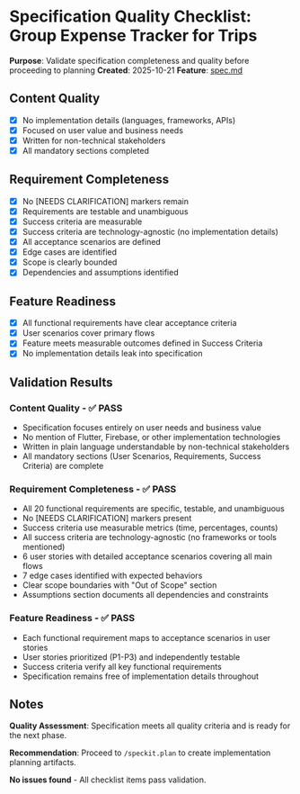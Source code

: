 # Specification Quality Checklist: Group Expense Tracker for Trips

**Purpose**: Validate specification completeness and quality before proceeding to planning
**Created**: 2025-10-21
**Feature**: [spec.md](../spec.md)

## Content Quality

- [x] No implementation details (languages, frameworks, APIs)
- [x] Focused on user value and business needs
- [x] Written for non-technical stakeholders
- [x] All mandatory sections completed

## Requirement Completeness

- [x] No [NEEDS CLARIFICATION] markers remain
- [x] Requirements are testable and unambiguous
- [x] Success criteria are measurable
- [x] Success criteria are technology-agnostic (no implementation details)
- [x] All acceptance scenarios are defined
- [x] Edge cases are identified
- [x] Scope is clearly bounded
- [x] Dependencies and assumptions identified

## Feature Readiness

- [x] All functional requirements have clear acceptance criteria
- [x] User scenarios cover primary flows
- [x] Feature meets measurable outcomes defined in Success Criteria
- [x] No implementation details leak into specification

## Validation Results

### Content Quality - ✅ PASS
- Specification focuses entirely on user needs and business value
- No mention of Flutter, Firebase, or other implementation technologies
- Written in plain language understandable by non-technical stakeholders
- All mandatory sections (User Scenarios, Requirements, Success Criteria) are complete

### Requirement Completeness - ✅ PASS
- All 20 functional requirements are specific, testable, and unambiguous
- No [NEEDS CLARIFICATION] markers present
- Success criteria use measurable metrics (time, percentages, counts)
- All success criteria are technology-agnostic (no frameworks or tools mentioned)
- 6 user stories with detailed acceptance scenarios covering all main flows
- 7 edge cases identified with expected behaviors
- Clear scope boundaries with "Out of Scope" section
- Assumptions section documents all dependencies and constraints

### Feature Readiness - ✅ PASS
- Each functional requirement maps to acceptance scenarios in user stories
- User stories prioritized (P1-P3) and independently testable
- Success criteria verify all key functional requirements
- Specification remains free of implementation details throughout

## Notes

**Quality Assessment**: Specification meets all quality criteria and is ready for the next phase.

**Recommendation**: Proceed to `/speckit.plan` to create implementation planning artifacts.

**No issues found** - All checklist items pass validation.
